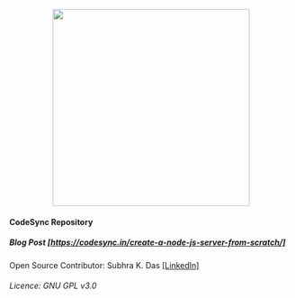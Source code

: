 <p align="center"><img src="https://codesync.in/wp-content/uploads/2020/07/codesync_logo_min.jpg" width="350"></p>


#### CodeSync Repository

##### Blog Post [https://codesync.in/create-a-node-js-server-from-scratch/]

Open Source Contributor: Subhra K. Das [[LinkedIn]](https://www.linkedin.com/in/subhrakdas)

###### Licence: GNU GPL v3.0